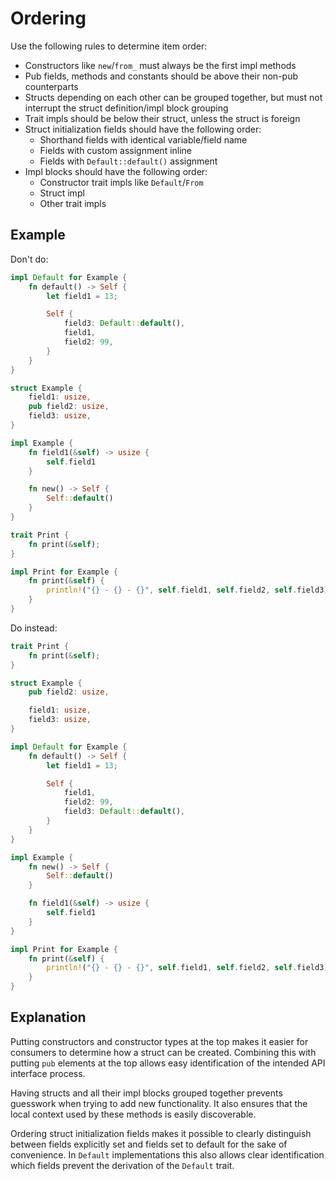 # Ordering

Use the following rules to determine item order:
 - Constructors like `new`/`from_` must always be the first impl methods
 - Pub fields, methods and constants should be above their non-pub counterparts
 - Structs depending on each other can be grouped together, but must not
     interrupt the struct definition/impl block grouping
 - Trait impls should be below their struct, unless the struct is foreign
 - Struct initialization fields should have the following order:
    - Shorthand fields with identical variable/field name 
    - Fields with custom assignment inline
    - Fields with `Default::default()` assignment
 - Impl blocks should have the following order:
    - Constructor trait impls like `Default`/`From`
    - Struct impl
    - Other trait impls

## Example

Don't do:

```rust
impl Default for Example {
    fn default() -> Self {
        let field1 = 13;

        Self {
            field3: Default::default(),
            field1,
            field2: 99,
        }
    }
}

struct Example {
    field1: usize,
    pub field2: usize,
    field3: usize,
}

impl Example {
    fn field1(&self) -> usize {
        self.field1
    }

    fn new() -> Self {
        Self::default()
    }
}

trait Print {
    fn print(&self);
}

impl Print for Example {
    fn print(&self) {
        println!("{} - {} - {}", self.field1, self.field2, self.field3);
    }
}
```

Do instead:

```rust
trait Print {
    fn print(&self);
}

struct Example {
    pub field2: usize,

    field1: usize,
    field3: usize,
}

impl Default for Example {
    fn default() -> Self {
        let field1 = 13;

        Self {
            field1,
            field2: 99,
            field3: Default::default(),
        }
    }
}

impl Example {
    fn new() -> Self {
        Self::default()
    }

    fn field1(&self) -> usize {
        self.field1
    }
}

impl Print for Example {
    fn print(&self) {
        println!("{} - {} - {}", self.field1, self.field2, self.field3);
    }
}
```

## Explanation

Putting constructors and constructor types at the top makes it easier for
consumers to determine how a struct can be created. Combining this with putting
`pub` elements at the top allows easy identification of the intended API
interface process.

Having structs and all their impl blocks grouped together prevents guesswork
when trying to add new functionality. It also ensures that the local context
used by these methods is easily discoverable.

Ordering struct initialization fields makes it possible to clearly distinguish
between fields explicitly set and fields set to default for the sake of
convenience. In `Default` implementations this also allows clear identification
which fields prevent the derivation of the `Default` trait.
